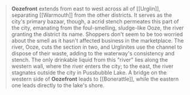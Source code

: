 > **Oozefront** extends from east to west across all of [[Urglin]], separating [[Warmouth]] from the other districts. It serves as the city's primary bazaar, though, a acrid stench permeates this part of the city, emanating from the foul-smelling, sludge-like Ooze, the river granting the district its name. Shoppers don't seem to be too worried about the smell as it hasn't affected business in the marketplace. The river, Ooze, cuts the section in two, and Urglinites use the channel to dispose of their waste, adding to the waterway's consistency and stench. The only drinkable liquid from this "river" lies along the western wall, where the river enters the city; to the east, the river stagnates outside the city in Pussbubble Lake. A bridge on the western side of **Oozefront** leads to [[Bonerattle]], while the eastern one leads directly to the lake's shore.







